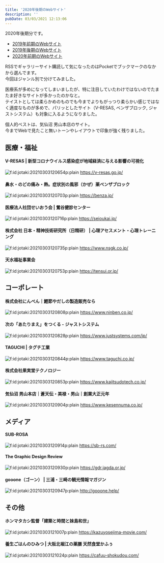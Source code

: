 ```yaml
---
title: '2020年後期のWebサイト'
description: ''
pubDate: 03/03/2021 12:13:06
---
```


<p>2020年後期分です。</p>

<ul>
<li><a href="https://jtk.hatenablog.com/entry/2019/08/04/100739">2019年前期のWebサイト</a></li>
<li><a href="https://jtk.hatenablog.com/entry/2019/12/09/090608">2019年後期のWebサイト</a></li>
<li><a href="https://jtk.hatenablog.com/entry/2020/06/21/131848">2020年前期のWebサイト</a></li>
</ul>

<p>RSSでギャラリーサイト購読して気になったのはPocketでブックマークのなかから選んでます。<br />
今回はジャンル別で分けてみました。</p>

<p>医療系が多めになってしまいましたが、特に注目していたわけではないのでたまたま好きなサイトが多かったのかなと。<br />
テイストとしては柔らかめのものでも今までよりもがっつり柔らかい感じではなく適度なものが多めで、パリッとしたサイト（V-RESAS, ベンザブロック, ジャストシステム）も対象に入るようになりました。</p>

<p>個人的ベストは、気仙沼 男山本店のサイト。<br />
今までWebで見たこと無いトーンやレイアウトで印象が強く残りました。</p>

<h2>医療・福祉</h2>

<h4>V-RESAS | 新型コロナウイルス感染症が地域経済に与える影響の可視化</h4>

<p><span itemscope itemtype="http://schema.org/Photograph"><img src="/images/hatena/20210303120654.png" alt="f:id:jotaki:20210303120654p:plain" title="" class="hatena-fotolife" itemprop="image"></span>
<a href="https://v-resas.go.jp/">https://v-resas.go.jp/</a></p>

<h4>鼻水・のどの痛み・熱。症状別の風邪（かぜ）薬ベンザブロック</h4>

<p><span itemscope itemtype="http://schema.org/Photograph"><img src="/images/hatena/20210303120703.png" alt="f:id:jotaki:20210303120703p:plain" title="" class="hatena-fotolife" itemprop="image"></span>
<a href="https://benza.jp/">https://benza.jp/</a></p>

<h4>医療法人社団せいおう会 | 鶯谷健診センター</h4>

<p><span itemscope itemtype="http://schema.org/Photograph"><img src="/images/hatena/20210303120716.png" alt="f:id:jotaki:20210303120716p:plain" title="" class="hatena-fotolife" itemprop="image"></span>
<a href="https://seioukai.jp/">https://seioukai.jp/</a></p>

<h4>株式会社 日本・精神技術研究所（日精研） | 心理アセスメント・心理トレーニング</h4>

<p><span itemscope itemtype="http://schema.org/Photograph"><img src="/images/hatena/20210303120735.png" alt="f:id:jotaki:20210303120735p:plain" title="" class="hatena-fotolife" itemprop="image"></span>
<a href="https://www.nsgk.co.jp/">https://www.nsgk.co.jp/</a></p>

<h4>天水福祉事業会</h4>

<p><span itemscope itemtype="http://schema.org/Photograph"><img src="/images/hatena/20210303120753.png" alt="f:id:jotaki:20210303120753p:plain" title="" class="hatena-fotolife" itemprop="image"></span>
<a href="https://tensui.or.jp/">https://tensui.or.jp/</a></p>

<h2>コーポレート</h2>

<h4>株式会社にんべん｜鰹節やだしの製造販売なら</h4>

<p><span itemscope itemtype="http://schema.org/Photograph"><img src="/images/hatena/20210303120808.png" alt="f:id:jotaki:20210303120808p:plain" title="" class="hatena-fotolife" itemprop="image"></span>
<a href="https://www.ninben.co.jp/">https://www.ninben.co.jp/</a></p>

<h4>次の「あたりまえ」をつくる - ジャストシステム</h4>

<p><span itemscope itemtype="http://schema.org/Photograph"><img src="/images/hatena/20210303120828.png" alt="f:id:jotaki:20210303120828p:plain" title="" class="hatena-fotolife" itemprop="image"></span>
<a href="https://www.justsystems.com/jp/">https://www.justsystems.com/jp/</a></p>

<h4>TAGUCHI | タグチ工業</h4>

<p><span itemscope itemtype="http://schema.org/Photograph"><img src="/images/hatena/20210303120844.png" alt="f:id:jotaki:20210303120844p:plain" title="" class="hatena-fotolife" itemprop="image"></span>
<a href="https://www.taguchi.co.jp/">https://www.taguchi.co.jp/</a></p>

<h4>株式会社果実堂テクノロジー</h4>

<p><span itemscope itemtype="http://schema.org/Photograph"><img src="/images/hatena/20210303120853.png" alt="f:id:jotaki:20210303120853p:plain" title="" class="hatena-fotolife" itemprop="image"></span>
<a href="https://www.kajitsudotech.co.jp/">https://www.kajitsudotech.co.jp/</a></p>

<h4>気仙沼 男山本店｜蒼天伝・美禄・男山｜創業大正元年</h4>

<p><span itemscope itemtype="http://schema.org/Photograph"><img src="/images/hatena/20210303120904.png" alt="f:id:jotaki:20210303120904p:plain" title="" class="hatena-fotolife" itemprop="image"></span>
<a href="https://www.kesennuma.co.jp/">https://www.kesennuma.co.jp/</a></p>

<h2>メディア</h2>

<h4>SUB-ROSA</h4>

<p><span itemscope itemtype="http://schema.org/Photograph"><img src="/images/hatena/20210303120914.png" alt="f:id:jotaki:20210303120914p:plain" title="" class="hatena-fotolife" itemprop="image"></span>
<a href="https://sb-rs.com/">https://sb-rs.com/</a></p>

<h4>The Graphic Design Review</h4>

<p><span itemscope itemtype="http://schema.org/Photograph"><img src="/images/hatena/20210303120930.png" alt="f:id:jotaki:20210303120930p:plain" title="" class="hatena-fotolife" itemprop="image"></span>
<a href="https://gdr.jagda.or.jp/">https://gdr.jagda.or.jp/</a></p>

<h4>gooone（ゴーン） | 三浦・三崎の観光情報マガジン</h4>

<p><span itemscope itemtype="http://schema.org/Photograph"><img src="/images/hatena/20210303120947.png" alt="f:id:jotaki:20210303120947p:plain" title="" class="hatena-fotolife" itemprop="image"></span>
<a href="http://gooone.help/">http://gooone.help/</a></p>

<h2>その他</h2>

<h4>ホンマタカシ監督「建築と時間と妹島和世」</h4>

<p><span itemscope itemtype="http://schema.org/Photograph"><img src="/images/hatena/20210303121007.png" alt="f:id:jotaki:20210303121007p:plain" title="" class="hatena-fotolife" itemprop="image"></span>
<a href="https://kazuyosejima-movie.com/">https://kazuyosejima-movie.com/</a></p>

<h4>養生ごはんのひみつ | 大阪北堀江の薬膳 天然食堂かふぅ</h4>

<p><span itemscope itemtype="http://schema.org/Photograph"><img src="/images/hatena/20210303121024.png" alt="f:id:jotaki:20210303121024p:plain" title="" class="hatena-fotolife" itemprop="image"></span>
<a href="https://cafuu-shokudou.com/">https://cafuu-shokudou.com/</a></p>

